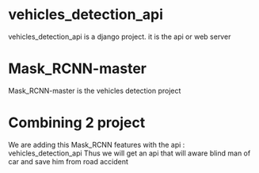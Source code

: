 # vehicles_detection_api

vehicles_detection_api is a django project.
it is the api or web server


# Mask_RCNN-master

Mask_RCNN-master is the vehicles detection project

# Combining 2 project

We are adding this Mask_RCNN features with the api :  vehicles_detection_api
Thus we will get an api that will aware blind man of car and save him from road accident
